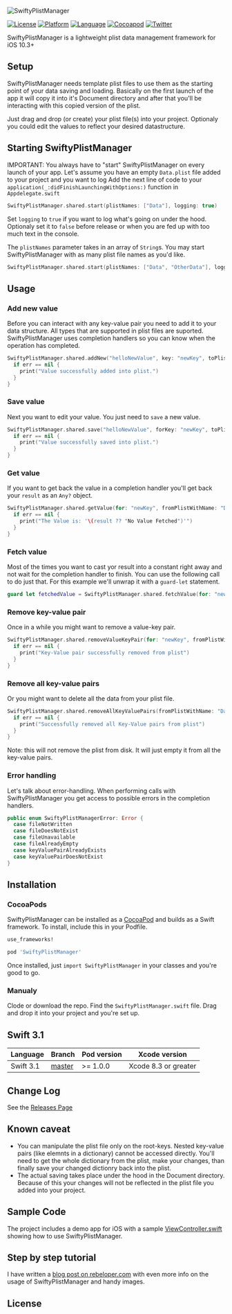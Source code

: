 ![SwiftyPlistManager](https://github.com/rebeloper/SwiftyPlistManager/blob/master/SwiftyPlistManager/SwiftyPlistManagerLogo.gif?raw=true)

[![License](https://img.shields.io/badge/license-MIT-blue.svg?style=flat)](http://mit-license.org)
[![Platform](http://img.shields.io/badge/platform-ios-lightgrey.svg)](https://developer.apple.com/resources/)
[![Language](https://img.shields.io/badge/swift-3.1-orange.svg)](https://developer.apple.com/swift)
[![Cocoapod](http://img.shields.io/cocoapods/v/SwiftyPlistManager.svg?style=flat)](http://cocoadocs.org/)
[![Twitter](https://img.shields.io/badge/twitter-@rebeloper-blue.svg?maxAge=2592000)](http://twitter.com/rebeloper)

SwiftyPlistManager is a lightweight plist data management framework for iOS 10.3+

## Setup

SwiftyPlistManager needs template plist files to use them as the starting point of your data saving and loading. Basically on the first launch of the app it will copy it into it's Document directory and after that you'll be interacting with this copied version of the plist.

Just drag and drop (or create) your plist file(s) into your project. Optionaly you could edit the values to reflect your desired datastructure.

## Starting SwiftyPlistManager

IMPORTANT: You always have to "start" SwiftyPlistManager on every launch of your app. Let's assume you have an empty `Data.plist` file added to your project and you want to log Add the next line of code to your `application(_:didFinishLaunchingWithOptions:)` function in `Appdelegate.swift`

```swift
SwiftyPlistManager.shared.start(plistNames: ["Data"], logging: true)
```

Set `logging` to `true` if you want to log what's going on under the hood. Optionaly set it to `false` before release or when you are fed up with too much text in the console.

The `plistNames` parameter takes in an array of `String`s. You may start SwiftyPlistManager with as many plist file names as you'd like.

```swift
SwiftyPlistManager.shared.start(plistNames: ["Data", "OtherData"], logging: true)
```

## Usage
### Add new value

Before you can interact with any key-value pair you need to add it to your data structure. All types that are supported in plist files are suported. SwiftyPlistManager uses completion handlers so you can know when the operation has completed.

```swift
SwiftyPlistManager.shared.addNew("helloNewValue", key: "newKey", toPlistWithName: "Data") { (err) in
  if err == nil {
    print("Value successfully added into plist.")
  }
}
```

### Save value

Next you want to edit your value. You just need to `save` a new value.

```swift
SwiftyPlistManager.shared.save("helloNewValue", forKey: "newKey", toPlistWithName: "Data") { (err) in
  if err == nil {
    print("Value successfully saved into plist.")
  }
}
```

### Get value

If you want to get back the value in a completion handler you'll get back your `result` as an `Any?` object.

```swift
SwiftyPlistManager.shared.getValue(for: "newKey", fromPlistWithName: "Data") { (result, err) in
  if err == nil {
    print("The Value is: '\(result ?? "No Value Fetched")'")
  }
}
```

### Fetch value

Most of the times you want to cast yor result into a constant right away and not wait for the completion handler to finish. You can use the following call to do just that. For this example we'll unwrap it with a `guard-let` statement.

```swift
guard let fetchedValue = SwiftyPlistManager.shared.fetchValue(for: "newKey", fromPlistWithName: "Data") else { return }
```

### Remove key-value pair

Once in a while you might want to remove a value-key pair.

```swift
SwiftyPlistManager.shared.removeValueKeyPair(for: "newKey", fromPlistWithName: "Data") { (err) in
  if err == nil {
    print("Key-Value pair successfully removed from plist")
  }
}
```

### Remove all key-value pairs

Or you might want to delete all the data from your plist file.

```swift
SwiftyPlistManager.shared.removeAllKeyValuePairs(fromPlistWithName: "Data") { (err) in
  if err == nil {
    print("Successfully removed all Key-Value pairs from plist")
  }
}
```

Note: this will not remove the plist from disk. It will just empty it from all the key-value pairs.

### Error handling

Let's talk about error-handling. When performing calls with SwiftyPlistManager you get access to possible errors in the completion handlers.

```swift
public enum SwiftyPlistManagerError: Error {
  case fileNotWritten
  case fileDoesNotExist
  case fileUnavailable
  case fileAlreadyEmpty
  case keyValuePairAlreadyExists
  case keyValuePairDoesNotExist
}
```

## Installation
### CocoaPods

SwiftyPlistManager can be installed as a [CocoaPod](https://cocoapods.org/) and builds as a Swift framework. To install, include this in your Podfile.

```ruby
use_frameworks!

pod 'SwiftyPlistManager'
```

Once installed, just ```import SwiftyPlistManager``` in your classes and you're good to go.

### Manualy

Clode or download the repo. Find the `SwiftyPlistManager.swift` file. Drag and drop it into your project and you're set up.

## Swift 3.1

| Language  | Branch | Pod version | Xcode version |
| --------- | ------ | ----------- | ------------- |
| Swift 3.1 | [master](https://github.com/rebeloper/SwiftyPlistManager/tree/master) | >= 1.0.0 | Xcode 8.3 or greater|

## Change Log

See the [Releases Page](https://github.com/rebeloper/SwiftyPlistManager/releases)

## Known caveat

* You can manipulate the plist file only on the root-keys. Nested key-value pairs (like elemnts in a dictionary) cannot be accessed directly. You'll need to get the whole dictionary from the plist, make your changes, than finally save your changed dictionry back into the plist.
* The actual saving takes place under the hood in the Document directory. Because of this your changes will not be reflected in the plist file you added into your project.

## Sample Code
The project includes a demo app for iOS with a sample [ViewController.swift](https://github.com/rebeloper/SwiftyPlistManager/blob/master/SwiftyPlistManager/ViewController.swift) showing how to use SwiftyPlistManager.

## Step by step tutorial

I have written a [blog post on rebeloper.com](http://rebeloper.com/read-write-plist-file-swift/) with even more info on the usage of SwiftyPlistManager and handy images.

## License
